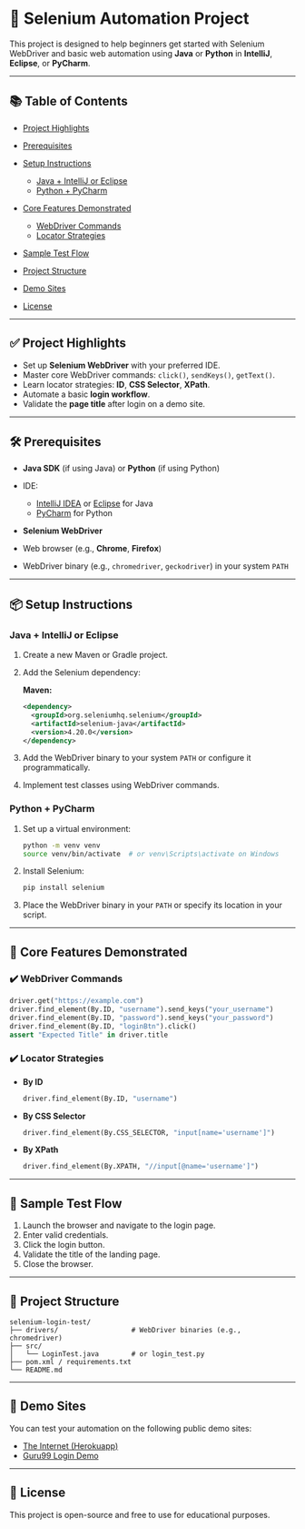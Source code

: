 # 🧪 Selenium Automation Project

This project is designed to help beginners get started with Selenium WebDriver and basic web automation using **Java** or **Python** in **IntelliJ**, **Eclipse**, or **PyCharm**.

---

## 📚 Table of Contents

* [Project Highlights](#-project-highlights)
* [Prerequisites](#-prerequisites)
* [Setup Instructions](#-setup-instructions)

  * [Java + IntelliJ or Eclipse](#java--intellij-or-eclipse)
  * [Python + PyCharm](#python--pycharm)
* [Core Features Demonstrated](#-core-features-demonstrated)

  * [WebDriver Commands](#️-webdriver-commands)
  * [Locator Strategies](#️-locator-strategies)
* [Sample Test Flow](#-sample-test-flow)
* [Project Structure](#-project-structure)
* [Demo Sites](#-demo-sites)
* [License](#-license)

---

## ✅ Project Highlights

* Set up **Selenium WebDriver** with your preferred IDE.
* Master core WebDriver commands: `click()`, `sendKeys()`, `getText()`.
* Learn locator strategies: **ID**, **CSS Selector**, **XPath**.
* Automate a basic **login workflow**.
* Validate the **page title** after login on a demo site.

---

## 🛠 Prerequisites

* **Java SDK** (if using Java) or **Python** (if using Python)
* IDE:

  * [IntelliJ IDEA](https://www.jetbrains.com/idea/) or [Eclipse](https://www.eclipse.org/) for Java
  * [PyCharm](https://www.jetbrains.com/pycharm/) for Python
* **Selenium WebDriver**
* Web browser (e.g., **Chrome**, **Firefox**)
* WebDriver binary (e.g., `chromedriver`, `geckodriver`) in your system `PATH`

---

## 📦 Setup Instructions

### Java + IntelliJ or Eclipse

1. Create a new Maven or Gradle project.

2. Add the Selenium dependency:

   **Maven:**

   ```xml
   <dependency>
     <groupId>org.seleniumhq.selenium</groupId>
     <artifactId>selenium-java</artifactId>
     <version>4.20.0</version>
   </dependency>
   ```

3. Add the WebDriver binary to your system `PATH` or configure it programmatically.

4. Implement test classes using WebDriver commands.

### Python + PyCharm

1. Set up a virtual environment:

   ```bash
   python -m venv venv
   source venv/bin/activate  # or venv\Scripts\activate on Windows
   ```

2. Install Selenium:

   ```bash
   pip install selenium
   ```

3. Place the WebDriver binary in your `PATH` or specify its location in your script.

---

## 🔑 Core Features Demonstrated

### ✔️ WebDriver Commands

```python
driver.get("https://example.com")
driver.find_element(By.ID, "username").send_keys("your_username")
driver.find_element(By.ID, "password").send_keys("your_password")
driver.find_element(By.ID, "loginBtn").click()
assert "Expected Title" in driver.title
```

### ✔️ Locator Strategies

* **By ID**

  ```python
  driver.find_element(By.ID, "username")
  ```

* **By CSS Selector**

  ```python
  driver.find_element(By.CSS_SELECTOR, "input[name='username']")
  ```

* **By XPath**

  ```python
  driver.find_element(By.XPATH, "//input[@name='username']")
  ```

---

## 🧪 Sample Test Flow

1. Launch the browser and navigate to the login page.
2. Enter valid credentials.
3. Click the login button.
4. Validate the title of the landing page.
5. Close the browser.

---

## 📂 Project Structure

```
selenium-login-test/
├── drivers/                  # WebDriver binaries (e.g., chromedriver)
├── src/
│   └── LoginTest.java        # or login_test.py
├── pom.xml / requirements.txt
└── README.md
```

---

## 🔗 Demo Sites

You can test your automation on the following public demo sites:

* [The Internet (Herokuapp)](https://the-internet.herokuapp.com/login)
* [Guru99 Login Demo](https://demo.guru99.com/test/login.html)

---

## 📄 License

This project is open-source and free to use for educational purposes.
